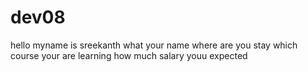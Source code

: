 # dev08
hello myname is sreekanth
what your name
where are you stay
which course your are learning 
how much salary youu expected
